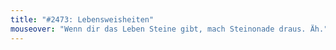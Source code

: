 ```yaml
---
title: "#2473: Lebensweisheiten"
mouseover: "Wenn dir das Leben Steine gibt, mach Steinonade draus. Äh."
---
```

